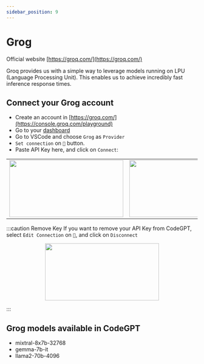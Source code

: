 ```yaml
---
sidebar_position: 9
---
```

# Grog
Official website [https://groq.com/](https://groq.com/)

Groq provides us with a simple way to leverage models running on LPU (Language Processing Unit). This enables us to achieve incredibly fast inference response times.

## Connect your Grog account
- Create an account in [https://groq.com/](https://console.groq.com/playground)
- Go to your [dashboard](https://console.groq.com/keys)
- Go to VSCode and choose `Grog` as `Provider`
- `Set connection` on `🔑` button.
- Paste API Key here, and click on `Connect`:
  
<table>
  <tr>
    <td align="center">
      <img width="300" height="150" src="https://github.com/davila7/code-gpt-docs/assets/37567214/3bbb8916-be79-49da-9c2c-ac0a7dcd9803" />
      </td>
    <td align="center">
      <img width="300" height="150" src="https://github.com/davila7/code-gpt-docs/assets/37567214/7b78c111-33dd-4547-8548-4fa019e68f18" />
    </td>
  </tr>
</table>


:::caution Remove Key
If you want to remove your API Key from CodeGPT, select `Edit Connection` on `🔑`, and click on `Disconnect`

<p align="center">
      <img width="300" height="150" src="https://github.com/davila7/code-gpt-docs/assets/37567214/32f41aad-f091-4915-8ef3-6d9d3cdfa7cd" />
</p>

:::

## Grog models available in CodeGPT
- mixtral-8x7b-32768
- gemma-7b-it
- llama2-70b-4096
